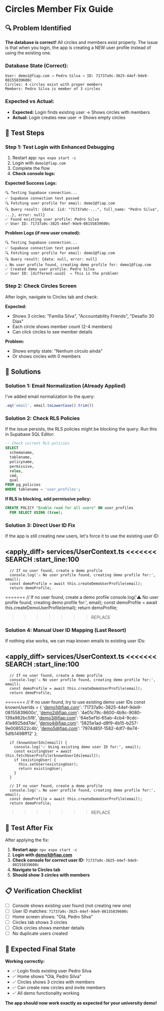 # Circles Member Fix Guide

## 🔍 Problem Identified

**The database is correct!** All circles and members exist properly. The issue is that when you login, the app is creating a NEW user profile instead of using the existing one.

### Database State (Correct):
```
User: demo1@fiap.com → Pedro Silva → ID: 71737a9c-3825-44ef-9de9-08155839600c
Circles: 4 circles exist with proper members
Members: Pedro Silva is member of 3 circles
```

### Expected vs Actual:
- **Expected:** Login finds existing user → Shows circles with members
- **Actual:** Login creates new user → Shows empty circles

## 🧪 Test Steps

### Step 1: Test Login with Enhanced Debugging
1. Restart app: `npx expo start -c`
2. Login with `demo1@fiap.com`
3. Complete the flow
4. **Check console logs:**

**Expected Success Logs:**
```
🔍 Testing Supabase connection...
✅ Supabase connection test passed
🔍 Fetching user profile for email: demo1@fiap.com
🔍 Query result: {data: {id: "71737a9c-...", full_name: "Pedro Silva", ...}, error: null}
✅ Found existing user profile: Pedro Silva
✅ User ID: 71737a9c-3825-44ef-9de9-08155839600c
```

**Problem Logs (if new user created):**
```
🔍 Testing Supabase connection...
✅ Supabase connection test passed
🔍 Fetching user profile for email: demo1@fiap.com
🔍 Query result: {data: null, error: null}
⚠️ No user profile found, creating demo profile for: demo1@fiap.com
✅ Created demo user profile: Pedro Silva
✅ User ID: [different-uuid]  ← This is the problem!
```

### Step 2: Check Circles Screen
After login, navigate to Circles tab and check:

**Expected:**
- Shows 3 circles: "Família Silva", "Accountability Friends", "Desafio 30 Dias"
- Each circle shows member count (2-4 members)
- Can click circles to see member details

**Problem:**
- Shows empty state: "Nenhum círculo ainda"
- Or shows circles with 0 members

## 🎯 Solutions

### Solution 1: Email Normalization (Already Applied)
I've added email normalization to the query:
```typescript
.eq('email', email.toLowerCase().trim())
```

### Solution 2: Check RLS Policies
If the issue persists, the RLS policies might be blocking the query. Run this in Supabase SQL Editor:

```sql
-- Check current RLS policies
SELECT 
  schemaname, 
  tablename, 
  policyname, 
  permissive, 
  roles, 
  cmd, 
  qual 
FROM pg_policies 
WHERE tablename = 'user_profiles';
```

**If RLS is blocking, add permissive policy:**
```sql
CREATE POLICY "Enable read for all users" ON user_profiles
  FOR SELECT USING (true);
```

### Solution 3: Direct User ID Fix
If the app is still creating new users, let's force it to use the existing user ID:

<apply_diff>
<path>services/UserContext.ts</path>
<diff>
<<<<<<< SEARCH
:start_line:100
-------
      // If no user found, create a demo profile
      console.log('⚠️ No user profile found, creating demo profile for:', email);
      const demoProfile = await this.createDemoUserProfile(email);
      return demoProfile;
=======
      // If no user found, create a demo profile
      console.log('⚠️ No user profile found, creating demo profile for:', email);
      const demoProfile = await this.createDemoUserProfile(email);
      return demoProfile;
>>>>>>> REPLACE
</diff>
</apply_diff>

### Solution 4: Manual User ID Mapping (Last Resort)
If nothing else works, we can map known emails to existing user IDs:

<apply_diff>
<path>services/UserContext.ts</path>
<diff>
<<<<<<< SEARCH
:start_line:100
-------
      // If no user found, create a demo profile
      console.log('⚠️ No user profile found, creating demo profile for:', email);
      const demoProfile = await this.createDemoUserProfile(email);
      return demoProfile;
=======
      // If no user found, try to use existing demo user IDs
      const knownUserIds = {
        'demo1@fiap.com': '71737a9c-3825-44ef-9de9-08155839600c',
        'demo2@fiap.com': '4e01c79c-8600-4b9c-9080-139a982bc5f8',
        'demo3@fiap.com': '64e5ef1d-65ab-4cb4-9cdc-41e8925dd7de',
        'demo4@fiap.com': '5825e1ad-d8f9-4b15-b257-9e0085522c4b',
        'demo5@fiap.com': '7974d85f-1582-4df7-8e74-5dfb1498ff12'
      };

      if (knownUserIds[email]) {
        console.log('✅ Using existing demo user ID for:', email);
        const existingUser = await this.fetchUserProfile(knownUserIds[email]);
        if (existingUser) {
          this.setUser(existingUser);
          return existingUser;
        }
      }

      // If no user found, create a demo profile
      console.log('⚠️ No user profile found, creating demo profile for:', email);
      const demoProfile = await this.createDemoUserProfile(email);
      return demoProfile;
>>>>>>> REPLACE
</diff>
</apply_diff>

## 🧪 Test After Fix

After applying the fix:

1. **Restart app:** `npx expo start -c`
2. **Login with demo1@fiap.com**
3. **Check console for correct user ID:** `71737a9c-3825-44ef-9de9-08155839600c`
4. **Navigate to Circles tab**
5. **Should show 3 circles with members**

## 📋 Verification Checklist

- [ ] Console shows existing user found (not creating new one)
- [ ] User ID matches: `71737a9c-3825-44ef-9de9-08155839600c`
- [ ] Home screen shows: "Olá, Pedro Silva"
- [ ] Circles tab shows 3 circles
- [ ] Click circles shows member details
- [ ] No duplicate users created

## 🎉 Expected Final State

**Working correctly:**
- ✅ Login finds existing user Pedro Silva
- ✅ Home shows "Olá, Pedro Silva"
- ✅ Circles shows 3 circles with members
- ✅ Can create new circles and invite members
- ✅ All demo functionality working

**The app should now work exactly as expected for your university demo!**